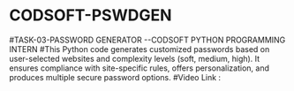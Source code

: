 # CODSOFT-PSWDGEN
#TASK-03-PASSWORD GENERATOR --CODSOFT PYTHON PROGRAMMING INTERN
#This Python code generates customized passwords based on user-selected websites and complexity levels (soft, medium, high). It ensures compliance with site-specific rules, offers personalization, and produces multiple secure password options.
#Video Link :
